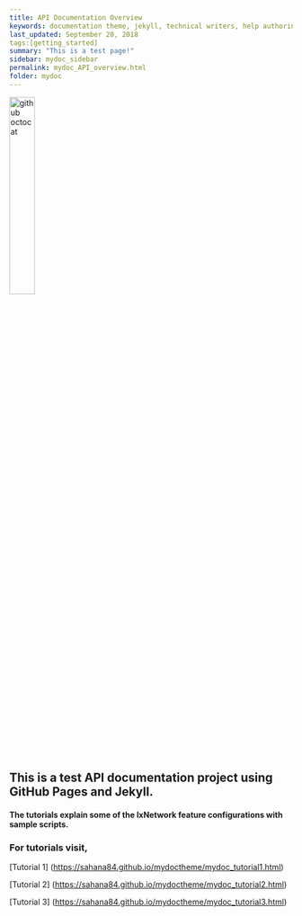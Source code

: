 ```yaml
---
title: API Documentation Overview
keywords: documentation theme, jekyll, technical writers, help authoring tools, hat replacements
last_updated: September 20, 2018
tags:[getting_started]
summary: "This is a test page!"
sidebar: mydoc_sidebar
permalink: mydoc_API_overview.html
folder: mydoc
---
```


<div> 
    <img src="{{ "/images/ixia.png" | absolute_url }}" alt="github octocat" style="width:30%;" >    
</div>

## This is a test API documentation project using GitHub Pages and Jekyll.

#### The tutorials explain some of the IxNetwork feature configurations with sample scripts.

### For tutorials visit,
	
[Tutorial 1] (https://sahana84.github.io/mydoctheme/mydoc_tutorial1.html)
	     
[Tutorial 2] (https://sahana84.github.io/mydoctheme/mydoc_tutorial2.html)
	     
[Tutorial 3] (https://sahana84.github.io/mydoctheme/mydoc_tutorial3.html)
